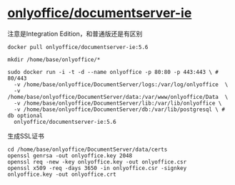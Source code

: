 
# [onlyoffice/documentserver-ie](https://hub.docker.com/r/onlyoffice/documentserver-ie)

注意是Integration Edition，和普通版还是有区别

```shell
docker pull onlyoffice/documentserver-ie:5.6
```

```shell
mkdir /home/base/onlyoffice/*

sudo docker run -i -t -d --name onlyoffice -p 80:80 -p 443:443 \ # 80/443
  -v /home/base/onlyoffice/DocumentServer/logs:/var/log/onlyoffice  \
  -v /home/base/onlyoffice/DocumentServer/data:/var/www/onlyoffice/Data  \
  -v /home/base/onlyoffice/DocumentServer/lib:/var/lib/onlyoffice \
  -v /home/base/onlyoffice/DocumentServer/db:/var/lib/postgresql \ # db optional
  onlyoffice/documentserver-ie:5.6
```

生成SSL证书

```shell
cd /home/base/onlyoffice/DocumentServer/data/certs
openssl genrsa -out onlyoffice.key 2048
openssl req -new -key onlyoffice.key -out onlyoffice.csr
openssl x509 -req -days 3650 -in onlyoffice.csr -signkey onlyoffice.key -out onlyoffice.crt
```

